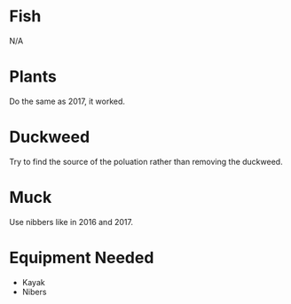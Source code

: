 # Fish

N/A

# Plants

Do the same as 2017, it worked.

# Duckweed

Try to find the source of the poluation rather than removing the duckweed.

# Muck

Use nibbers like in 2016 and 2017.

# Equipment Needed

- Kayak
- Nibers
